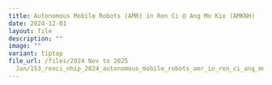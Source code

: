 ```yaml
---
title: Autonomous Mobile Robots (AMR) in Ren Ci @ Ang Mo Kio (AMKNH)
date: 2024-12-01
layout: file
description: ""
image: ""
variant: tiptap
file_url: /files/2024 Nov to 2025
  Jan/153_renci_nhip_2024_autonomous_mobile_robots_amr_in_ren_ci_ang_mo_kio_amknh_.pdf
---
```

